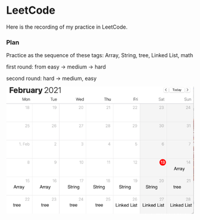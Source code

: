 # LeetCode

Here is the recording of my practice in LeetCode.

### Plan

Practice as the sequence of these tags: Array, String, tree, Linked List, math

first round: from easy -> medium -> hard

second round: hard -> medium, easy

![image](https://github.com/isyufeng/LeetCode/blob/master/Feb.png)
